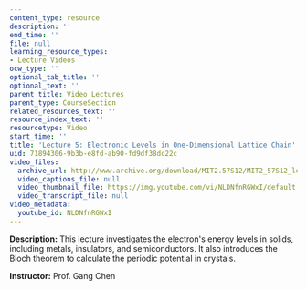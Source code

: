 ```yaml
---
content_type: resource
description: ''
end_time: ''
file: null
learning_resource_types:
- Lecture Videos
ocw_type: ''
optional_tab_title: ''
optional_text: ''
parent_title: Video Lectures
parent_type: CourseSection
related_resources_text: ''
resource_index_text: ''
resourcetype: Video
start_time: ''
title: 'Lecture 5: Electronic Levels in One-Dimensional Lattice Chain'
uid: 71894306-9b3b-e8fd-ab90-fd9df38dc22c
video_files:
  archive_url: http://www.archive.org/download/MIT2.57S12/MIT2_57S12_lec05_300k.mp4
  video_captions_file: null
  video_thumbnail_file: https://img.youtube.com/vi/NLDNfnRGWxI/default.jpg
  video_transcript_file: null
video_metadata:
  youtube_id: NLDNfnRGWxI
---
```


**Description:** This lecture investigates the electron's energy levels in solids, including metals, insulators, and semiconductors. It also introduces the Bloch theorem to calculate the periodic potential in crystals.

**Instructor:** Prof. Gang Chen



